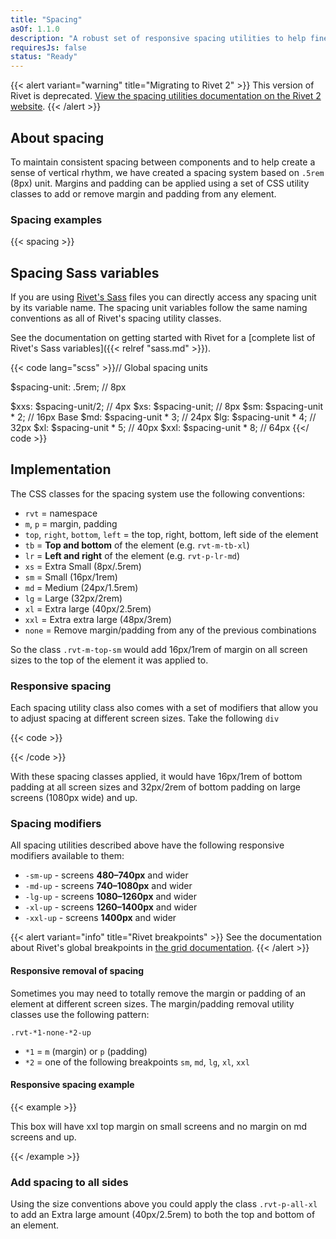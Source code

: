 ```yaml
---
title: "Spacing"
asOf: 1.1.0
description: "A robust set of responsive spacing utilities to help fine-tune your layout."
requiresJs: false
status: "Ready"
---
```

{{< alert variant="warning" title="Migrating to Rivet 2" >}}
This version of Rivet is deprecated. [View the spacing utilities documentation on the Rivet 2 website](https://v2.rivet.iu.edu/docs/utilities/spacing/).
{{< /alert >}}

## About spacing
To maintain consistent spacing between components and to help create a sense of vertical rhythm, we have created a spacing system based on `.5rem` (8px) unit. Margins and padding can be applied using a set of CSS utility classes to add or remove margin and padding from any element.

### Spacing examples
{{< spacing >}}

## Spacing Sass variables
If you are using [Rivet's Sass](https://github.com/indiana-university/rivet-source/blob/develop/src/sass/core/_variables.scss#L325) files you can directly access any spacing unit by its variable name. The spacing unit variables follow the same naming conventions as all of Rivet's spacing utility classes.

See the documentation on getting started with Rivet for a [complete list of Rivet's Sass variables]({{< relref "sass.md" >}}).

{{< code lang="scss" >}}// Global spacing units

$spacing-unit: .5rem;        // 8px

$xxs: $spacing-unit/2;       // 4px
$xs: $spacing-unit;          // 8px
$sm: $spacing-unit * 2;      // 16px Base
$md: $spacing-unit * 3;      // 24px
$lg: $spacing-unit * 4;      // 32px
$xl: $spacing-unit * 5;      // 40px
$xxl: $spacing-unit * 8;     // 64px
{{</ code >}}

## Implementation
The CSS classes for the spacing system use the following conventions:

- `rvt` = namespace
- `m`, `p` = margin, padding
- `top`, `right`, `bottom`, `left` = the top, right, bottom, left side of the element
- `tb` = **Top and bottom** of the element (e.g. `rvt-m-tb-xl`)
- `lr` = **Left and right** of the element (e.g. `rvt-p-lr-md`)
- `xs` = Extra Small (8px/.5rem)
- `sm` = Small (16px/1rem)
- `md` = Medium (24px/1.5rem)
- `lg` = Large (32px/2rem)
- `xl` = Extra large (40px/2.5rem)
- `xxl` = Extra extra large (48px/3rem)
- `none` = Remove margin/padding from any of the previous combinations

So the class `.rvt-m-top-sm` would add 16px/1rem of margin on all screen sizes to the top of the element it was applied to.

### Responsive spacing
Each spacing utility class also comes with a set of modifiers that allow you to adjust spacing at different screen sizes. Take the following `div`

{{< code >}}<div class="rvt-p-bottom-sm rvt-p-bottom-lg-lg-up">
    <!-- markup -->
</div>
{{< /code >}}

With these spacing classes applied, it would have 16px/1rem of bottom padding at all screen sizes and 32px/2rem of bottom padding on large screens (1080px wide) and up.

### Spacing modifiers
All spacing utilities described above have the following responsive modifiers available to them:

- `-sm-up` - screens **480–740px** and wider
- `-md-up` - screens **740–1080px** and wider
- `-lg-up` - screens **1080–1260px** and wider
- `-xl-up` - screens **1260–1400px** and wider
- `-xxl-up` - screens **1400px** and wider

{{< alert variant="info" title="Rivet breakpoints" >}}
See the documentation about Rivet's global breakpoints in [the grid documentation](../grid/#grid-breakpoints).
{{< /alert >}}

#### Responsive removal of spacing
Sometimes you may need to totally remove the margin or padding of an element at different screen sizes. The margin/padding removal utility classes use the following pattern:

`.rvt-*1-none-*2-up`

- `*1` = `m` (margin) or `p` (padding)
- `*2` = one of the following breakpoints `sm`, `md`, `lg`, `xl`, `xxl`

#### Responsive spacing example
{{< example >}}<div class="rvt-m-top-xxl rvt-m-top-none-lg-up">
  <div class="rvt-box">
    <div class="rvt-box__body">
      <p>This box will have xxl top margin on small screens and no margin on md screens and up.</p>
    </div>
  </div>
</div>
{{< /example >}}

### Add spacing to all sides
Using the size conventions above you could apply the class `.rvt-p-all-xl` to add an Extra large amount (40px/2.5rem) to both the top and bottom of an element.
